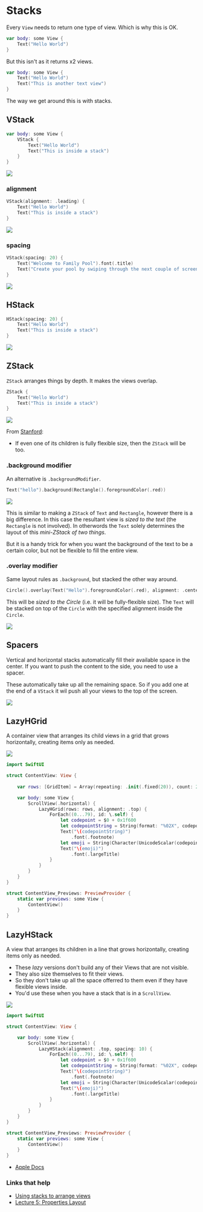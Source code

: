 # Stacks

Every `View` needs to return one type of view. Which is why this is OK.

```swift
var body: some View {
    Text("Hello World")
}
```

But this isn't as it returns x2 views.

```swift
var body: some View {
    Text("Hello World")
    Text("This is another text view")
}
```

The way we get around this is with stacks.

## VStack

```swift
var body: some View {
    VStack {
        Text("Hello World")
        Text("This is inside a stack")
    }
}
```

![](images/vstack.png)

### alignment
```swift
VStack(alignment: .leading) {
    Text("Hello World")
    Text("This is inside a stack")
}
```

![](images/leading.png)

### spacing

```swift
VStack(spacing: 20) {
    Text("Welcome to Family Pool").font(.title)
    Text("Create your pool by swiping through the next couple of screens.")
}
```

![](images/3.png)

## HStack

```swift
HStack(spacing: 20) {
    Text("Hello World")
    Text("This is inside a stack")
}
```

![](images/hstack.png)

## ZStack

`ZStack` arranges things by depth. It makes the views overlap.

```swift
ZStack {
    Text("Hello World")
    Text("This is inside a stack")
}
```

![](images/zstack.png)

From [Stanford](https://youtu.be/ayQl_F_uMS4?t=3589):

- If even one of its children is fully flexible size, then the `ZStack` will be too.

### .background modifier
An alternative is `.backgroundModifier`.

```swift
Text("hello").background(Rectangle().foregroundColor(.red))
```

![](images/4.png)

This is similar to making a `ZStack` of `Text` and `Rectangle`, however there is a big difference. In this case the resultant view is *sized to the text* (the `Rectangle` is not involved). In otherwords the `Text` solely determines the layout of this *mini-ZStack of two things*.

But it is a handy trick for when you want the background of the text to be a certain color, but not be flexible to fill the entire view.

### .overlay modifier

Same layout rules as `.background`, but stacked the other way around.

```swift
Circle().overlay(Text("Hello").foregroundColor(.red), alignment: .center)
```

This will be *sized to the Circle* (i.e. it will be fully-flexible size). The `Text` will be stacked on top of the `Circle` with the specified alignment inside the `Circle`.

![](images/5.png)

## Spacers

Vertical and horizontal stacks automatically fill their available space in the center. If you want to push the content to the side, you need to use a spacer.

These automatically take up all the remaining space. So if you add one at the end of a `VStack` it wil push all your views to the top of the screen.

![](images/spacer.png)

## LazyHGrid

A container view that arranges its child views in a grid that grows horizontally, creating items only as needed.

![](images/1.png)

```swift
import SwiftUI

struct ContentView: View {
    
    var rows: [GridItem] = Array(repeating: .init(.fixed(20)), count: 2)

    var body: some View {
        ScrollView(.horizontal) {
            LazyHGrid(rows: rows, alignment: .top) {
                ForEach((0...79), id: \.self) {
                    let codepoint = $0 + 0x1f600
                    let codepointString = String(format: "%02X", codepoint)
                    Text("\(codepointString)")
                        .font(.footnote)
                    let emoji = String(Character(UnicodeScalar(codepoint)!))
                    Text("\(emoji)")
                        .font(.largeTitle)
                }
            }
        }
    }
}

struct ContentView_Previews: PreviewProvider {
    static var previews: some View {
        ContentView()
    }
}
```

## LazyHStack

A view that arranges its children in a line that grows horizontally, creating items only as needed.

- These *lazy* versions don't build any of their Views that are not visible. 
- They also size themselves to fit their views. 
- So they don't take up all the space offerred to them even if they have flexible views inside. 
- You'd use these when you have a stack that is in a `ScrollView`.

![](images/2.png)

```swift
import SwiftUI

struct ContentView: View {

    var body: some View {
        ScrollView(.horizontal) {
            LazyHStack(alignment: .top, spacing: 10) {
                ForEach((0...79), id: \.self) {
                    let codepoint = $0 + 0x1f600
                    let codepointString = String(format: "%02X", codepoint)
                    Text("\(codepointString)")
                        .font(.footnote)
                    let emoji = String(Character(UnicodeScalar(codepoint)!))
                    Text("\(emoji)")
                        .font(.largeTitle)
                }
            }
        }
    }
}

struct ContentView_Previews: PreviewProvider {
    static var previews: some View {
        ContentView()
    }
}
```

- [Apple Docs](https://developer.apple.com/documentation/swiftui/lazyhstack)


### Links that help

- [Using stacks to arrange views](https://www.hackingwithswift.com/books/ios-swiftui/using-stacks-to-arrange-views)
- [Lecture 5: Properties Layout](https://www.youtube.com/watch?v=ayQl_F_uMS4&ab_channel=Stanford)
